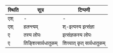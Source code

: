 | स्थिति | सूत्र | टिप्पणी |
| ----- | ------- | ------ |
| एश् | - | - |
| एश् | हलन्त्यम् | श्-इत्यस्य इत्संज्ञा |
| ए | तस्य लोपः | इत्संज्ञकस्य लोपः |
| ए | तिङ्शित्सार्वधातुकम् | शित्त्वात् कृत् सार्वधातुकम् |

